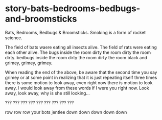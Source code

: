 # story-bats-bedrooms-bedbugs-and-broomsticks
Bats, Bedrooms, Bedbugs &amp; Broomsticks. Smoking is a form of rocket science. 

The field of bats waere eating all insects alive. The field of rats were eating each other alive. The bugs inside the room dirty the room dirty the room dirty. bedbugs inside the room dirty the room dirty the room black and grimey, grimey, grimey.

When reading the end of the above, be aware that the second time you say grimey or at some point in realizing that it is just repeating itself three times there is some motion to look away, even right now there is motion to look away. I would look away from these words if I were you right now. Look away, look away, why is she still looking...

???
???
???
???
???
???
???
???
???

row row row your bots jentlee down down down down down
